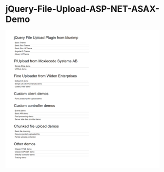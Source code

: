 # jQuery-File-Upload-ASP-NET-ASAX-Demo

![alt tag](https://github.com/HTML-PHP-Flash-JS-File-Upload/jQuery-File-Upload-ASP-NET-ASAX-Demo/blob/master/Demos.pnG)
